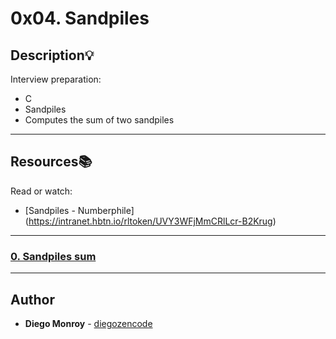 # 0x04. Sandpiles

## Description:bulb:
Interview preparation:

* C
* Sandpiles
* Computes the sum of two sandpiles

---

## Resources:books:
Read or watch:
* [Sandpiles - Numberphile] (https://intranet.hbtn.io/rltoken/UVY3WFjMmCRlLcr-B2Krug)

---

### [0. Sandpiles sum](./0-sandpiles.c)

---

## Author
* **Diego Monroy** - [diegozencode](https://github.com/diegozencode)